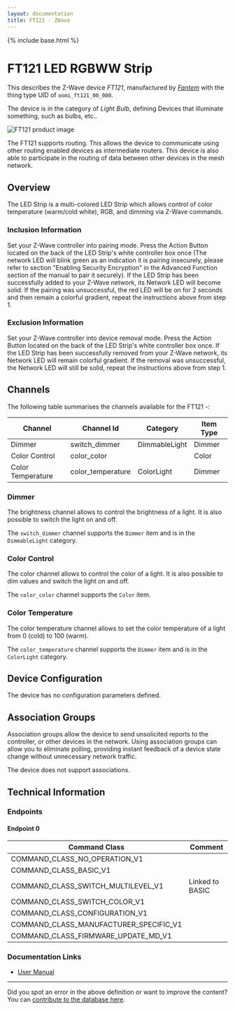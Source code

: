 ```yaml
---
layout: documentation
title: FT121 - ZWave
---
```


{% include base.html %}

# FT121 LED RGBWW Strip
This describes the Z-Wave device *FT121*, manufactured by *[Fantem](http://www.oomi.com/)* with the thing type UID of ```oomi_ft121_00_000```.

The device is in the category of *Light Bulb*, defining Devices that illuminate something, such as bulbs, etc..

![FT121 product image](https://www.cd-jackson.com/zwave_device_uploads/843/843_default.jpg)


The FT121 supports routing. This allows the device to communicate using other routing enabled devices as intermediate routers.  This device is also able to participate in the routing of data between other devices in the mesh network.

## Overview

The LED Strip is a multi-colored LED Strip which allows control of color temperature (warm/cold white), RGB, and dimming via Z-Wave commands.

### Inclusion Information

Set your Z-Wave controller into pairing mode. Press the Action Button located on the back of the LED Strip's white controller box once (The network LED will blink green as an indication it is pairing insecurely, please refer to section "Enabling Security Encryption" in the Advanced Function section of the manual to pair it securely). If the LED Strip has been successfully added to your Z-Wave network, its Network LED will become solid. If the pairing was unsuccessful, the red LED will be on for 2 seconds and then remain a colorful gradient, repeat the instructions above from step 1.

### Exclusion Information

Set your Z-Wave controller into device removal mode. Press the Action Button located on the back of the LED Strip's white controller box once. If the LED Strip has been successfully removed from your Z-Wave network, its Network LED will remain colorful gradient. If the removal was unsuccessful, the Network LED will still be solid, repeat the instructions above from step 1.

## Channels

The following table summarises the channels available for the FT121 -:

| Channel | Channel Id | Category | Item Type |
|---------|------------|----------|-----------|
| Dimmer | switch_dimmer | DimmableLight | Dimmer | 
| Color Control | color_color |  | Color | 
| Color Temperature | color_temperature | ColorLight | Dimmer | 

### Dimmer

The brightness channel allows to control the brightness of a light.
            It is also possible to switch the light on and off.

The ```switch_dimmer``` channel supports the ```Dimmer``` item and is in the ```DimmableLight``` category.

### Color Control

The color channel allows to control the color of a light.
            It is also possible to dim values and switch the light on and off.

The ```color_color``` channel supports the ```Color``` item.

### Color Temperature

The color temperature channel allows to set the color
            temperature of a light from 0 (cold) to 100 (warm).

The ```color_temperature``` channel supports the ```Dimmer``` item and is in the ```ColorLight``` category.



## Device Configuration

The device has no configuration parameters defined.

## Association Groups

Association groups allow the device to send unsolicited reports to the controller, or other devices in the network. Using association groups can allow you to eliminate polling, providing instant feedback of a device state change without unnecessary network traffic.

The device does not support associations.
## Technical Information

### Endpoints

#### Endpoint 0

| Command Class | Comment |
|---------------|---------|
| COMMAND_CLASS_NO_OPERATION_V1| |
| COMMAND_CLASS_BASIC_V1| |
| COMMAND_CLASS_SWITCH_MULTILEVEL_V1| Linked to BASIC|
| COMMAND_CLASS_SWITCH_COLOR_V1| |
| COMMAND_CLASS_CONFIGURATION_V1| |
| COMMAND_CLASS_MANUFACTURER_SPECIFIC_V1| |
| COMMAND_CLASS_FIRMWARE_UPDATE_MD_V1| |

### Documentation Links

* [User Manual](https://www.cd-jackson.com/zwave_device_uploads/843/Oomi-ColorStrip-manual.pdf)

---

Did you spot an error in the above definition or want to improve the content?
You can [contribute to the database here](http://www.cd-jackson.com/index.php/zwave/zwave-device-database/zwave-device-list/devicesummary/843).
